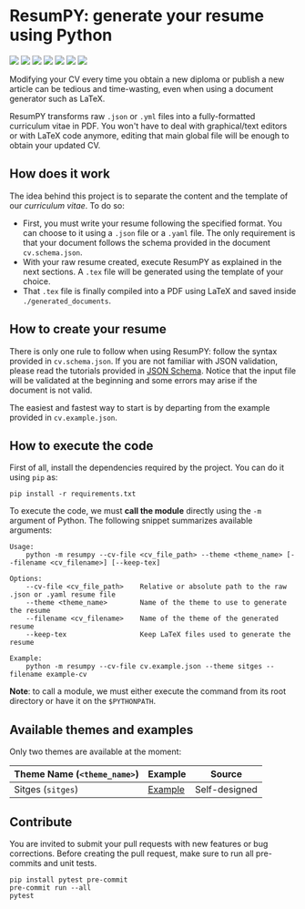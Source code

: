 # ResumPY: generate your resume using Python
[![](https://img.shields.io/github/v/release/davidalvarezdlt/resumpy)](https://github.com/davidalvarezdlt/resumpy/releases)
[![](https://github.com/davidalvarezdlt/resumpy/workflows/Unit%20Testing/badge.svg)](https://github.com/davidalvarezdlt/resumpy/actions?query=workflow%3A%22Unit+Testing%22)
[![](https://codecov.io/gh/davidalvarezdlt/resumpy/branch/main/graph/badge.svg?token=ZX6CLBW31B)](https://codecov.io/gh/davidalvarezdlt/resumpy)
[![](https://img.shields.io/badge/python-%3E3.7-blue)](https://www.python.org/)
[![](https://requires.io/github/davidalvarezdlt/resumpy/requirements.svg)](https://requires.io/github/davidalvarezdlt/resumpy/requirements/)
[![](https://www.codefactor.io/repository/github/davidalvarezdlt/resumpy/badge)](https://www.codefactor.io/repository/github/davidalvarezdlt/resumpy)
[![](https://img.shields.io/github/license/davidalvarezdlt/resumpy)](https://github.com/davidalvarezdlt/resumpy/blob/main/LICENSE)

Modifying your CV every time you obtain a new diploma or publish a new article
can be tedious and time-wasting, even when using a document generator such as
LaTeX.

ResumPY transforms raw `.json` or `.yml` files into a fully-formatted
curriculum vitae in PDF. You won't have to deal with graphical/text editors or
with LaTeX code anymore, editing that main global file will be enough to obtain
your updated CV.

## How does it work
The idea behind this project is to separate the content and the template of our
_curriculum vitae_. To do so:

+ First, you must write your resume following the specified format. You can
choose to it using a `.json` file or a `.yaml` file. The only requirement is
that your document follows the schema provided in the document
`cv.schema.json`.
+ With your raw resume created, execute ResumPY as explained in the next
sections. A `.tex` file will be generated using the template of your choice.
+ That `.tex` file is finally compiled into a PDF using LaTeX and saved inside
`./generated_documents`.

## How to create your resume
There is only one rule to follow when using ResumPY: follow the syntax
provided in `cv.schema.json`. If you are not familiar with JSON validation,
please read the tutorials provided in [JSON Schema](https://json-schema.org/).
Notice that the input file will be validated at the beginning and some errors
may arise if the document is not valid.

The easiest and fastest way to start is by departing from the example provided
in `cv.example.json`.

## How to execute the code
First of all, install the dependencies required by the project. You can do it
using `pip` as:

```
pip install -r requirements.txt
```

To execute the code, we must **call the module** directly using the `-m`
argument of Python. The following snippet summarizes available arguments:

```
Usage:
    python -m resumpy --cv-file <cv_file_path> --theme <theme_name> [--filename <cv_filename>] [--keep-tex]

Options:
    --cv-file <cv_file_path>    Relative or absolute path to the raw .json or .yaml resume file
    --theme <theme_name>        Name of the theme to use to generate the resume
    --filename <cv_filename>    Name of the theme of the generated resume
    --keep-tex                  Keep LaTeX files used to generate the resume

Example:
    python -m resumpy --cv-file cv.example.json --theme sitges --filename example-cv
```

**Note**: to call a module, we must either execute the command from its root
directory or have it on the `$PYTHONPATH`.

## Available themes and examples
Only two themes are available at the moment:

|Theme Name (`<theme_name>`)|Example|Source|
|-|-|-|
|Sitges (`sitges`)|[Example](/examples/sitges-example.pdf)|Self-designed|

## Contribute
You are invited to submit your pull requests with new features or bug
corrections. Before creating the pull request, make sure to run all pre-commits
and unit tests.

```
pip install pytest pre-commit
pre-commit run --all
pytest
```